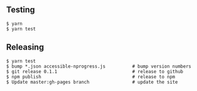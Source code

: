 Testing
-------

    $ yarn
    $ yarn test

Releasing
---------

    $ yarn test
    $ bump *.json accessible-nprogress.js          # bump version numbers
    $ git release 0.1.1                            # release to github
    $ npm publish                                  # release to npm
    $ Update master:gh-pages branch                # update the site
